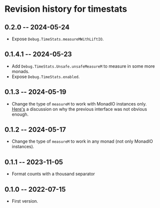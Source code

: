 # Revision history for timestats

## 0.2.0 -- 2024-05-24

* Expose `Debug.TimeStats.measureMWithLiftIO`.

## 0.1.4.1 -- 2024-05-23

* Add `Debug.TimeStats.Unsafe.unsafeMeasureM` to measure in some more monads.
* Expose `Debug.TimeStats.enabled`.

## 0.1.3 -- 2024-05-19

* Change the type of `measureM` to work with MonadIO instances only.
  [Here's](https://discourse.haskell.org/t/trick-to-lift-io-into-any-monad/9584/9)
  a discussion on why the previous interface was not obvious enough.

## 0.1.2 -- 2024-05-17

* Change the type of `measureM` to work in any monad (not only MonadIO instances).

## 0.1.1 -- 2023-11-05

* Format counts with a thousand separator

## 0.1.0 -- 2022-07-15

* First version.
